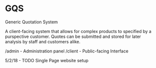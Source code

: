 # GQS
Generic Quotation System

A client-facing system that allows for complex products to specified by a purspective customer. Quotes can be submitted and stored for later analysis by staff and customers alike.

/admin - Administration panel
/client - Public-facing Interface



5/2/18 - TODO
Single Page website setup



